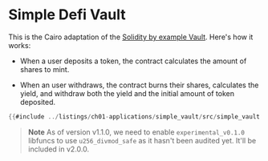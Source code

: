 # Simple Defi Vault

This is the Cairo adaptation of the [Solidity by example Vault](https://solidity-by-example.org/defi/vault/).
Here's how it works:

- When a user deposits a token, the contract calculates the amount of shares to mint.

- When an user withdraws, the contract burns their shares, calculates the yield, and withdraw both the yield and the initial amount of token deposited.

```rust
{{#include ../listings/ch01-applications/simple_vault/src/simple_vault.cairo}}
```

> **Note**
> As of version v1.1.0, we need to enable `experimental_v0.1.0` libfuncs to use `u256_divmod_safe` as it hasn't been audited yet.
> It'll be included in v2.0.0.